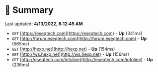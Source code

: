 # 📖 Summary
Last updated: **4/13/2022, 8:12:45 AM**

- `GET` [https://eseqtech.com](https://eseqtech.com) - **Up** (341ms)
- `GET` [http://forum.eseqtech.com](http://forum.eseqtech.com) - **Up** (565ms)
- `GET` [http://hexp.net](http://hexp.net) - **Up** (154ms)
- `GET` [http://ws.hexp.net](http://ws.hexp.net) - **Up** (156ms)
- `GET` [http://eseqtech.com/infoline](http://eseqtech.com/infoline) - **Up** (236ms)
